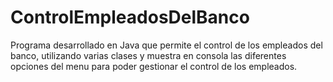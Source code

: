 # ControlEmpleadosDelBanco
Programa desarrollado en Java que permite el control de los empleados del banco, utilizando varias clases y muestra en consola las diferentes opciones del menu para poder gestionar el control de los empleados.
